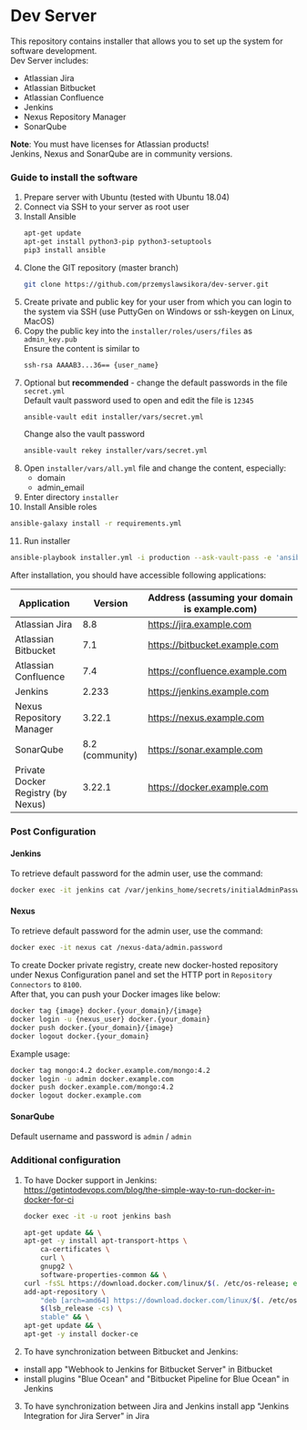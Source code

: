# Dev Server

This repository contains installer that allows you to set up the system for software development.  
Dev Server includes:
- Atlassian Jira
- Atlassian Bitbucket
- Atlassian Confluence
- Jenkins
- Nexus Repository Manager
- SonarQube

**Note**: You must have licenses for Atlassian products!  
Jenkins, Nexus and SonarQube are in community versions.

### Guide to install the software

1. Prepare server with Ubuntu (tested with Ubuntu 18.04)
2. Connect via SSH to your server as root user
3. Install Ansible
   ```bash
   apt-get update
   apt-get install python3-pip python3-setuptools
   pip3 install ansible
   ```
4. Clone the GIT repository (master branch)
   ```bash
   git clone https://github.com/przemyslawsikora/dev-server.git
   ```
5. Create private and public key for your user from which you can login to the system 
   via SSH (use PuttyGen on Windows or ssh-keygen on Linux, MacOS)
6. Copy the public key into the <code>installer/roles/users/files</code> as <code>admin_key.pub</code>  
   Ensure the content is similar to
   ```bash
   ssh-rsa AAAAB3...36== {user_name}
   ```
7. Optional but **recommended** - change the default passwords in the file <code>secret.yml</code>  
   Default vault password used to open and edit the file is <code>12345</code>
   ```bash
   ansible-vault edit installer/vars/secret.yml
   ```
   Change also the vault password
   ```bash
   ansible-vault rekey installer/vars/secret.yml
   ```
8. Open <code>installer/vars/all.yml</code> file and change the content, especially:
   - domain
   - admin_email
9. Enter directory <code>installer</code>
10. Install Ansible roles
   ```bash
   ansible-galaxy install -r requirements.yml
   ```
11. Run installer
   ```bash
   ansible-playbook installer.yml -i production --ask-vault-pass -e 'ansible_python_interpreter=/usr/bin/python3'
   ```

After installation, you should have accessible following applications:

| Application                           | Version         | Address (assuming your domain is example.com)  |
|------------------------------------   |--------------   |---------------------------------------------   |
| Atlassian Jira                        | 8.8             | https://jira.example.com                  	   |
| Atlassian Bitbucket                   | 7.1             | https://bitbucket.example.com             	   |
| Atlassian Confluence                  | 7.4             | https://confluence.example.com             	   |
| Jenkins                               | 2.233           | https://jenkins.example.com               	   |
| Nexus Repository Manager              | 3.22.1          | https://nexus.example.com                  	   |
| SonarQube                             | 8.2 (community) | https://sonar.example.com                 	   |
| Private Docker Registry (by Nexus)    | 3.22.1          | https://docker.example.com                	   |

### Post Configuration

#### Jenkins
To retrieve default password for the admin user, use the command:
```bash
docker exec -it jenkins cat /var/jenkins_home/secrets/initialAdminPassword
```

#### Nexus
To retrieve default password for the admin user, use the command:
```bash
docker exec -it nexus cat /nexus-data/admin.password
```
To create Docker private registry, create new docker-hosted repository under Nexus Configuration panel and set the HTTP port in <code>Repository Connectors</code> to <code>8100</code>.  
After that, you can push your Docker images like below:
```bash
docker tag {image} docker.{your_domain}/{image}
docker login -u {nexus_user} docker.{your_domain}
docker push docker.{your_domain}/{image}
docker logout docker.{your_domain}
```
Example usage:
```bash
docker tag mongo:4.2 docker.example.com/mongo:4.2
docker login -u admin docker.example.com
docker push docker.example.com/mongo:4.2
docker logout docker.example.com
```

#### SonarQube
Default username and password is <code>admin</code> / <code>admin</code>

### Additional configuration

1. To have Docker support in Jenkins:  
   https://getintodevops.com/blog/the-simple-way-to-run-docker-in-docker-for-ci
   ```bash
   docker exec -it -u root jenkins bash

   apt-get update && \
   apt-get -y install apt-transport-https \
       ca-certificates \
       curl \
       gnupg2 \
       software-properties-common && \
   curl -fsSL https://download.docker.com/linux/$(. /etc/os-release; echo "$ID")/gpg > /tmp/dkey; apt-key add /tmp/dkey && \
   add-apt-repository \
       "deb [arch=amd64] https://download.docker.com/linux/$(. /etc/os-release; echo "$ID") \
       $(lsb_release -cs) \
       stable" && \
   apt-get update && \
   apt-get -y install docker-ce
   ```

2. To have synchronization between Bitbucket and Jenkins:
  - install app "Webhook to Jenkins for Bitbucket Server" in Bitbucket
  - install plugins "Blue Ocean" and "Bitbucket Pipeline for Blue Ocean" in Jenkins

3. To have synchronization between Jira and Jenkins install app "Jenkins Integration for Jira Server" in Jira
